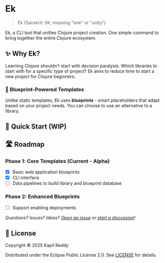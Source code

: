 # Ek

> Ek (Sanskrit: एक, meaning "one" or "unity") 

Ek, a CLI tool that unifies Clojure project creation. One simple command to bring together the entire Clojure ecosystem.

## ✨ Why Ek?

Learning Clojure shouldn't start with decision paralysis. Which libraries to start with for a specific type of project? Ek aims to reduce time to start a new project for Clojure beginners.

### 🧩 Blueprint-Powered Templates
Unlike static templates, Ek uses **blueprints** - smart placeholders that adapt based on your project needs. You can choose to use an alternative to a library.

## 🚀 Quick Start (WIP)

## 🛣️ Roadmap

### Phase 1: Core Templates (Current - Alpha)
- [x] Basic web application blueprints
- [x] CLI interface
- [ ] Data pipelines to build library and blueprint database

### Phase 2: Enhanced Blueprints
- [ ] Support enabling deployments

*Questions? Issues? Ideas? [Open an issue](https://github.com/unravel-team/ek/issues) or [start a discussion](https://github.com/unravel-team/ek/discussions)!*


## 📄 License

Copyright © 2025 Kapil Reddy

Distributed under the Eclipse Public License 2.0. See [LICENSE](LICENSE) for details.
